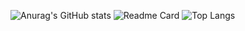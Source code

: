 ![Anurag's GitHub stats](https://github-readme-stats.vercel.app/api?username=TechRufy&theme=synthwave&show_icons=true)
![Readme Card](https://github-readme-stats.vercel.app/api/pin/?username=TechRufy&repo=ML_Report.it&theme=synthwave)
![Top Langs](https://github-readme-stats.vercel.app/api/top-langs/?username=TechRufy&hide=javascript,html,TypeScript,language2)
